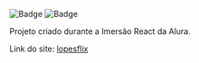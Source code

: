 ![Badge](https://img.shields.io/github/license/Andre1999Lopes/lopesflix)  ![Badge](https://img.shields.io/david/Andre1999Lopes/lopesflix)

Projeto criado durante a Imersão React da Alura.

Link do site: [lopesflix](https://lopesflix.vercel.app)

